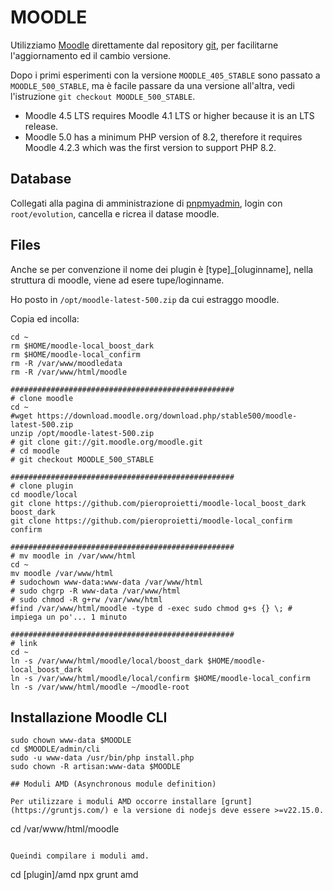 # MOODLE
Utilizziamo [Moodle](https://moodle.org/?lang=it) direttamente dal repository [git](git://git.moodle.org/moodle.git), per facilitarne l'aggiornamento ed il cambio versione.

Dopo i primi esperimenti con la versione `MOODLE_405_STABLE` sono passato a `MOODLE_500_STABLE`, ma è facile passare da una versione all'altra, vedi l'istruzione `git checkout MOODLE_500_STABLE`.

* Moodle 4.5 LTS requires Moodle 4.1 LTS or higher because it is an LTS release.
* Moodle 5.0 has a minimum PHP version of 8.2, therefore it requires Moodle 4.2.3 which was the first version to support PHP 8.2.

## Database
Collegati alla pagina di amministrazione di [pnpmyadmin](./phpmyadmin), login con `root/evolution`, cancella e ricrea il datase moodle.

## Files
Anche se per convenzione il nome dei plugin è [type]_[oluginname], nella struttura di moodle, viene ad esere tupe/loginname.

Ho posto in `/opt/moodle-latest-500.zip` da cui estraggo moodle.

Copia ed incolla:

```
cd ~
rm $HOME/moodle-local_boost_dark
rm $HOME/moodle-local_confirm
rm -R /var/www/moodledata
rm -R /var/www/html/moodle

##################################################
# clone moodle
cd ~
#wget https://download.moodle.org/download.php/stable500/moodle-latest-500.zip
unzip /opt/moodle-latest-500.zip
# git clone git://git.moodle.org/moodle.git 
# cd moodle
# git checkout MOODLE_500_STABLE

##################################################
# clone plugin
cd moodle/local
git clone https://github.com/pieroproietti/moodle-local_boost_dark boost_dark
git clone https://github.com/pieroproietti/moodle-local_confirm confirm

##################################################
# mv moodle in /var/www/html
cd ~
mv moodle /var/www/html
# sudochown www-data:www-data /var/www/html
# sudo chgrp -R www-data /var/www/html
# sudo chmod -R g+rw /var/www/html
#find /var/www/html/moodle -type d -exec sudo chmod g+s {} \; # impiega un po'... 1 minuto

##################################################
# link
cd ~
ln -s /var/www/html/moodle/local/boost_dark $HOME/moodle-local_boost_dark
ln -s /var/www/html/moodle/local/confirm $HOME/moodle-local_confirm
ln -s /var/www/html/moodle ~/moodle-root
```

## Installazione Moodle CLI
```
sudo chown www-data $MOODLE
cd $MOODLE/admin/cli
sudo -u www-data /usr/bin/php install.php
sudo chown -R artisan:www-data $MOODLE

```



```
## Moduli AMD (Asynchronous module definition)

Per utilizzare i moduli AMD occorre installare [grunt](https://gruntjs.com/) e la versione di nodejs deve essere >=v22.15.0.

```
cd /var/www/html/moodle
```

Queindi compilare i moduli amd.
```
cd [plugin]/amd
npx grunt amd 
```

